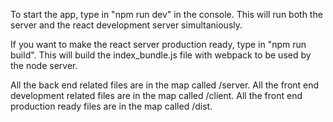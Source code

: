 To start the app, type in "npm run dev" in the console. This will run both the server and the react development server simultaniously.

If you want to make the react server production ready, type in "npm run build". This will build the index_bundle.js file with webpack to be used by the node server.

All the back end related files are in the map called /server.
All the front end development related files are in the map called /client.
All the front end production ready files are in the map called /dist. 